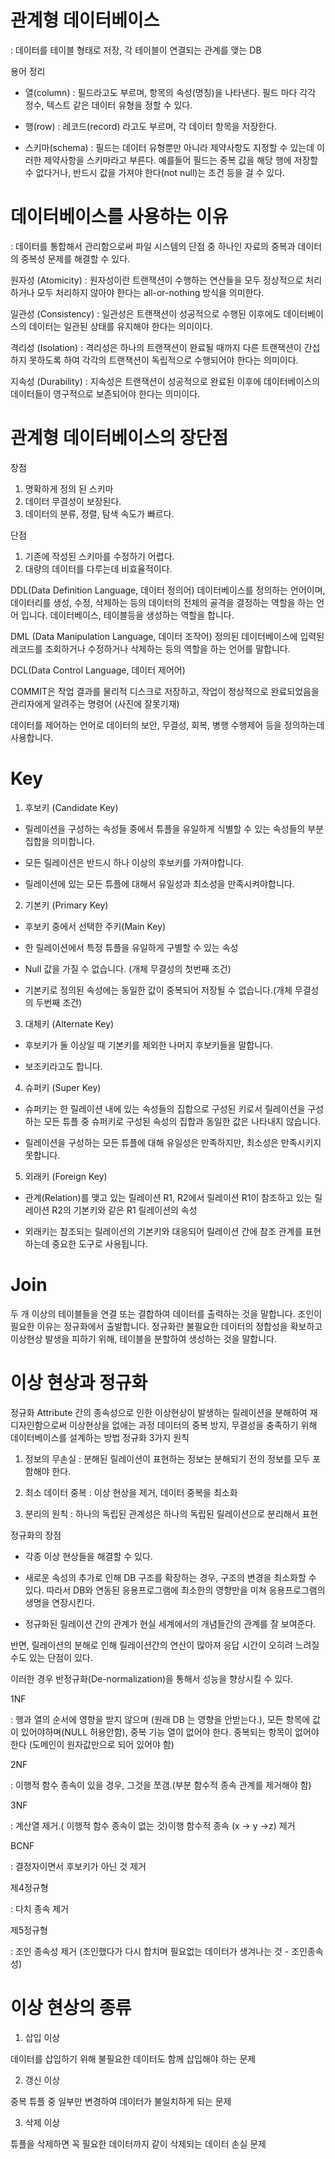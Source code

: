 # 관계형 데이터베이스
: 데이터를 테이블 형태로 저장, 각 테이블이 연결되는 관계를 맺는 DB

용어 정리
* 열(column) : 필드라고도 부르며, 항목의 속성(명칭)을 나타낸다.  필드 마다 각각 정수, 텍스트 같은 데이터 유형을 정할 수 있다. 

* 행(row) : 레코드(record) 라고도 부르며, 각 데이터 항목을 저장한다. 

* 스키마(schema) : 필드는 데이터 유형뿐만 아니라 제약사항도 지정할 수 있는데 이러한 제약사항을 스키마라고 부른다. 예를들어 필드는 중복 값을 해당 행에 저장할 수 없다거나, 반드시 값을 가져야 한다(not null)는 조건 등을 걸 수 있다.

# 데이터베이스를 사용하는 이유
: 데이터를 통합해서 관리함으로써 파일 시스템의 단점 중 하나인 자료의 중복과 데이터의 중복성 문제를 해결할 수 있다.

원자성 (Atomicity) : 원자성이란 트랜잭션이 수행하는 연산들을 모두 정상적으로 처리하거나 모두 처리하지 않아야 한다는 all-or-nothing 방식을 의미한다. 

일관성 (Consistency) : 일관성은 트랜잭션이 성공적으로 수행된 이후에도 데이터베이스의 데이터는 일관된 상태를 유지해야 한다는 의미이다.

격리성 (Isolation) : 격리성은 하나의 트랜잭션이 완료될 때까지 다른 트랜잭션이 간섭하지 못하도록 하여 각각의 트랜잭션이 독립적으로 수행되어야 한다는 의미이다.

지속성 (Durability) : 지속성은 트랜잭션이 성공적으로 완료된 이후에 데이터베이스의 데이터들이 영구적으로 보존되어야 한다는 의미이다. 


# 관계형 데이터베이스의 장단점
장점

1. 명확하게 정의 된 스키마
2. 데이터 무결성이 보장된다.
3. 데이터의 분류, 정렬, 탐색 속도가 빠르다.



단점

1. 기존에 작성된 스키마를 수정하기 어렵다.
2. 대량의 데이터를 다루는데 비효율적이다.



DDL(Data Definition Language, 데이터 정의어)
데이터베이스를 정의하는 언어이며, 데이터리를 생성, 수정, 삭제하는 등의 데이터의 전체의 골격을 결정하는 역할을 하는 언어 입니다. 데이터베이스, 테이블등을 생성하는 역할을 합니다.


DML (Data Manipulation Language, 데이터 조작어)
정의된 데이터베이스에 입력된 레코드를 조회하거나 수정하거나 삭제하는 등의 역할을 하는 언어를 말합니다.


DCL(Data Control Language, 데이터 제어어)

COMMIT은 작업 결과를 물리적 디스크로 저장하고, 작업이 정상적으로 완료되었음을 관리자에게 알려주는 명령어 (사진에 잘못기재)

데이터를 제어하는 언어로 데이터의 보안, 무결성, 회복, 병행 수행제어 등을 정의하는데 사용합니다.


# Key
1) 후보키 (Candidate Key)

* 릴레이션을 구성하는 속성들 중에서 튜플을 유일하게 식별할 수 있는 속성들의 부분집합을 의미합니다. 

* 모든 릴레이션은 반드시 하나 이상의 후보키를 가져야합니다.

* 릴레이션에 있는 모든 튜플에 대해서 유일성과 최소성을 만족시켜야합니다.



2) 기본키 (Primary Key)

* 후보키 중에서 선택한 주키(Main Key)

* 한 릴레이션에서 특정 튜플을 유일하게 구별할 수 있는 속성

* Null 값을 가질 수 없습니다. (개체 무결성의 첫번째 조건)

* 기본키로 정의된 속성에는 동일한 값이 중복되어 저장될 수 없습니다.(개체 무결성의 두번째 조건)



3) 대체키 (Alternate Key)

* 후보키가 둘 이상일 때 기본키를 제외한 나머지 후보키들을 말합니다.

* 보조키라고도 합니다.



4) 슈퍼키 (Super Key)

* 슈퍼키는 한 릴레이션 내에 있는 속성들의 집합으로 구성된 키로서 릴레이션을 구성하는 모든 튜플 중 슈퍼키로 구성된 속성의 집합과 동일한 값은 나타내지 않습니다. 

* 릴레이션을 구성하는 모든 튜플에 대해 유일성은 만족하지만, 최소성은 만족시키지 못합니다.



5) 외래키 (Foreign Key)

* 관계(Relation)를 맺고 있는 릴레이션 R1, R2에서 릴레이션 R1이 참조하고 있는 릴레이션 R2의 기본키와 같은 R1 릴레이션의 속성

* 외래키는 참조되는 릴레이션의 기본키와 대응되어 릴레이션 간에 참조 관계를 표현하는데 중요한 도구로 사용됩니다.

# Join
두 개 이상의 테이블들을 연결 또는 결합하여 데이터를 출력하는 것을 말합니다.
조인이 필요한 이유는 정규화에서 출발합니다.
정규화란 불필요한 데이터의 정합성을 확보하고 이상현상 발생을 피하기 위해, 테이블을 분할하여 생성하는 것을 말합니다.



# 이상 현상과 정규화
정규화
Attribute 간의 종속성으로 인한 이상현상이 발생하는 릴레이션을 분해하여 재디자인함으로써 이상현상을 없애는 과정
데이터의 중복 방지, 무결성을 충족하기 위해 데이터베이스를 설계하는 방법
정규화 3가지 원칙
1. 정보의 무손실 : 분해된 릴레이션이 표현하는 정보는 분해되기 전의 정보를 모두 포함해야 한다.

2. 최소 데이터 중복 : 이상 현상을 제거, 데이터 중복을 최소화

3. 분리의 원칙 : 하나의 독립된 관계성은 하나의 독립된 릴레이션으로 분리해서 표현



정규화의 장점
- 각종 이상 현상들을 해결할 수 있다. 

- 새로운 속성의 추가로 인해 DB 구조를 확장하는 경우, 구조의 변경을 최소화할 수 있다. 따라서 DB와 연동된 응용프로그램에 최소한의 영향만을 미쳐 응용프로그램의 생명을 연장시킨다. 

- 정규화된 릴레이션 간의 관계가 현실 세계에서의 개념들간의 관계를 잘 보여준다. 



반면, 릴레이션의 분해로 인해 릴레이션간의 연산이 많아져 응답 시간이 오히려 느려질 수도 있는 단점이 있다.

이러한 경우 반정규화(De-normalization)을 통해서 성능을 향상시킬 수 있다.



1NF

: 행과 열의 순서에 영향을 받지 않으며 (원래 DB 는 영향을 안받는다.), 모든 항목에 값이 있어야하며(NULL 허용안함), 중복 기능 열이 없어야 한다. 중복되는 항목이 없어야 한다 (도메인이 원자값만으로 되어 있어야 함)

2NF

: 이행적 함수 종속이 있을 경우, 그것을 쪼갬.(부분 함수적 종속 관계를 제거해야 함)

3NF

: 계산열 제거.( 이행적 함수 종속이 없는 것)이행 함수적 종속 (x -> y ->z) 제거

BCNF

: 결정자이면서 후보키가 아닌 것 제거

제4정규형

: 다치 종속 제거

제5정규형

: 조인 종속성 제거 (조인했다가 다시 합치며 필요없는 데이터가 생겨나는 것 - 조인종속성)



# 이상 현상의 종류
1. 삽입 이상 

데이터를 삽입하기 위해 불필요한 데이터도 함께 삽입해야 하는 문제



2. 갱신 이상

중복 튜플 중 일부만 변경하여 데이터가 불일치하게 되는 문제



3. 삭제 이상

튜플을 삭제하면 꼭 필요한 데이터까지 같이 삭제되는 데이터 손실 문제